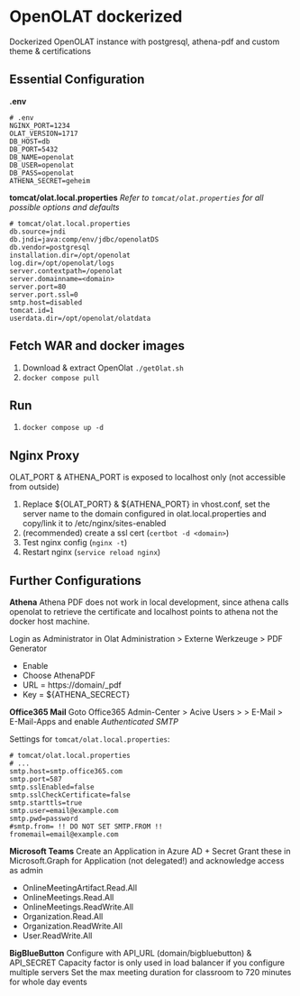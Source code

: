 # OpenOLAT dockerized

Dockerized OpenOLAT instance with postgresql, athena-pdf and custom theme & certifications

## Essential Configuration
**.env**
```
# .env
NGINX_PORT=1234
OLAT_VERSION=1717
DB_HOST=db
DB_PORT=5432
DB_NAME=openolat
DB_USER=openolat
DB_PASS=openolat
ATHENA_SECRET=geheim
```

**tomcat/olat.local.properties**
*Refer to `tomcat/olat.properties` for all possible options and defaults*
```
# tomcat/olat.local.properties
db.source=jndi
db.jndi=java:comp/env/jdbc/openolatDS
db.vendor=postgresql
installation.dir=/opt/openolat
log.dir=/opt/openolat/logs
server.contextpath=/openolat
server.domainname=<domain>
server.port=80
server.port.ssl=0
smtp.host=disabled
tomcat.id=1
userdata.dir=/opt/openolat/olatdata
```

## Fetch WAR and docker images
1. Download & extract OpenOlat `./getOlat.sh`
2. `docker compose pull`

## Run
1. `docker compose up -d`

## Nginx Proxy
OLAT_PORT & ATHENA_PORT is exposed to localhost only (not accessible from outside)
1. Replace ${OLAT_PORT} & ${ATHENA_PORT} in vhost.conf, set the server name to the domain configured in olat.local.properties and copy/link it to /etc/nginx/sites-enabled
2. (recommended) create a ssl cert (`certbot -d <domain>`)
3. Test nginx config (`nginx -t`)
4. Restart nginx (`service reload nginx`)


## Further Configurations

**Athena**
Athena PDF does not work in local development, since athena calls openolat to retrieve the certificate and localhost points to athena not the docker host machine.

Login as Administrator in Olat
Administration > Externe Werkzeuge > PDF Generator
- Enable
- Choose AthenaPDF
- URL = https://domain/_pdf
- Key = ${ATHENA_SECRECT}

**Office365 Mail**
Goto Office365 Admin-Center > Acive Users > <User> > E-Mail > E-Mail-Apps and enable *Authenticated SMTP*

Settings for `tomcat/olat.local.properties`:
```
# tomcat/olat.local.properties
# ...
smtp.host=smtp.office365.com
smtp.port=587
smtp.sslEnabled=false
smtp.sslCheckCertificate=false
smtp.starttls=true
smtp.user=email@example.com
smtp.pwd=password
#smtp.from= !! DO NOT SET SMTP.FROM !!
fromemail=email@example.com
```

**Microsoft Teams**
Create an Application in Azure AD + Secret
Grant these in Microsoft.Graph for Application (not delegated!) and acknowledge access as admin
- OnlineMeetingArtifact.Read.All
- OnlineMeetings.Read.All
- OnlineMeetings.ReadWrite.All
- Organization.Read.All
- Organization.ReadWrite.All
- User.ReadWrite.All

**BigBlueButton**
Configure with API_URL (domain/bigbluebutton) & API_SECRET
Capacity factor is only used in load balancer if you configure multiple servers
Set the max meeting duration for classroom to 720 minutes for whole day events